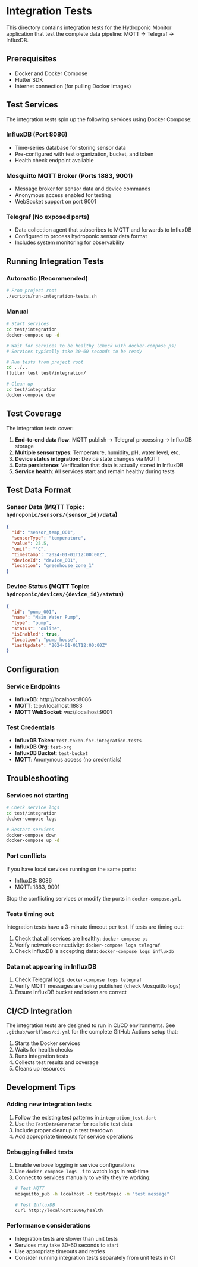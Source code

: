 # Integration Tests

This directory contains integration tests for the Hydroponic Monitor application that test the complete data pipeline: MQTT → Telegraf → InfluxDB.

## Prerequisites

- Docker and Docker Compose
- Flutter SDK
- Internet connection (for pulling Docker images)

## Test Services

The integration tests spin up the following services using Docker Compose:

### InfluxDB (Port 8086)
- Time-series database for storing sensor data
- Pre-configured with test organization, bucket, and token
- Health check endpoint available

### Mosquitto MQTT Broker (Ports 1883, 9001)
- Message broker for sensor data and device commands
- Anonymous access enabled for testing
- WebSocket support on port 9001

### Telegraf (No exposed ports)
- Data collection agent that subscribes to MQTT and forwards to InfluxDB
- Configured to process hydroponic sensor data format
- Includes system monitoring for observability

## Running Integration Tests

### Automatic (Recommended)
```bash
# From project root
./scripts/run-integration-tests.sh
```

### Manual
```bash
# Start services
cd test/integration
docker-compose up -d

# Wait for services to be healthy (check with docker-compose ps)
# Services typically take 30-60 seconds to be ready

# Run tests from project root
cd ../..
flutter test test/integration/

# Clean up
cd test/integration
docker-compose down
```

## Test Coverage

The integration tests cover:

1. **End-to-end data flow**: MQTT publish → Telegraf processing → InfluxDB storage
2. **Multiple sensor types**: Temperature, humidity, pH, water level, etc.
3. **Device status integration**: Device state changes via MQTT
4. **Data persistence**: Verification that data is actually stored in InfluxDB
5. **Service health**: All services start and remain healthy during tests

## Test Data Format

### Sensor Data (MQTT Topic: `hydroponic/sensors/{sensor_id}/data`)
```json
{
  "id": "sensor_temp_001",
  "sensorType": "temperature",
  "value": 25.5,
  "unit": "°C",
  "timestamp": "2024-01-01T12:00:00Z",
  "deviceId": "device_001",
  "location": "greenhouse_zone_1"
}
```

### Device Status (MQTT Topic: `hydroponic/devices/{device_id}/status`)
```json
{
  "id": "pump_001",
  "name": "Main Water Pump",
  "type": "pump",
  "status": "online",
  "isEnabled": true,
  "location": "pump_house",
  "lastUpdate": "2024-01-01T12:00:00Z"
}
```

## Configuration

### Service Endpoints
- **InfluxDB**: http://localhost:8086
- **MQTT**: tcp://localhost:1883
- **MQTT WebSocket**: ws://localhost:9001

### Test Credentials
- **InfluxDB Token**: `test-token-for-integration-tests`
- **InfluxDB Org**: `test-org`
- **InfluxDB Bucket**: `test-bucket`
- **MQTT**: Anonymous access (no credentials)

## Troubleshooting

### Services not starting
```bash
# Check service logs
cd test/integration
docker-compose logs

# Restart services
docker-compose down
docker-compose up -d
```

### Port conflicts
If you have local services running on the same ports:
- InfluxDB: 8086
- MQTT: 1883, 9001

Stop the conflicting services or modify the ports in `docker-compose.yml`.

### Tests timing out
Integration tests have a 3-minute timeout per test. If tests are timing out:
1. Check that all services are healthy: `docker-compose ps`
2. Verify network connectivity: `docker-compose logs telegraf`
3. Check InfluxDB is accepting data: `docker-compose logs influxdb`

### Data not appearing in InfluxDB
1. Check Telegraf logs: `docker-compose logs telegraf`
2. Verify MQTT messages are being published (check Mosquitto logs)
3. Ensure InfluxDB bucket and token are correct

## CI/CD Integration

The integration tests are designed to run in CI/CD environments. See `.github/workflows/ci.yml` for the complete GitHub Actions setup that:

1. Starts the Docker services
2. Waits for health checks
3. Runs integration tests
4. Collects test results and coverage
5. Cleans up resources

## Development Tips

### Adding new integration tests
1. Follow the existing test patterns in `integration_test.dart`
2. Use the `TestDataGenerator` for realistic test data
3. Include proper cleanup in test teardown
4. Add appropriate timeouts for service operations

### Debugging failed tests
1. Enable verbose logging in service configurations
2. Use `docker-compose logs -f` to watch logs in real-time
3. Connect to services manually to verify they're working:
   ```bash
   # Test MQTT
   mosquitto_pub -h localhost -t test/topic -m "test message"
   
   # Test InfluxDB
   curl http://localhost:8086/health
   ```

### Performance considerations
- Integration tests are slower than unit tests
- Services may take 30-60 seconds to start
- Use appropriate timeouts and retries
- Consider running integration tests separately from unit tests in CI